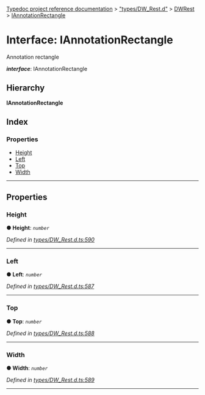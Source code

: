 [Typedoc project reference documentation](../README.md) > ["types/DW_Rest.d"](../modules/_types_dw_rest_d_.md) > [DWRest](../modules/_types_dw_rest_d_.dwrest.md) > [IAnnotationRectangle](../interfaces/_types_dw_rest_d_.dwrest.iannotationrectangle.md)

# Interface: IAnnotationRectangle

Annotation rectangle

*__interface__*: IAnnotationRectangle

## Hierarchy

**IAnnotationRectangle**

## Index

### Properties

* [Height](_types_dw_rest_d_.dwrest.iannotationrectangle.md#height)
* [Left](_types_dw_rest_d_.dwrest.iannotationrectangle.md#left)
* [Top](_types_dw_rest_d_.dwrest.iannotationrectangle.md#top)
* [Width](_types_dw_rest_d_.dwrest.iannotationrectangle.md#width)

---

## Properties

<a id="height"></a>

###  Height

**● Height**: *`number`*

*Defined in [types/DW_Rest.d.ts:590](https://github.com/DocuWare/REST-Sample-TS/blob/a4697e2/src/types/DW_Rest.d.ts#L590)*

___
<a id="left"></a>

###  Left

**● Left**: *`number`*

*Defined in [types/DW_Rest.d.ts:587](https://github.com/DocuWare/REST-Sample-TS/blob/a4697e2/src/types/DW_Rest.d.ts#L587)*

___
<a id="top"></a>

###  Top

**● Top**: *`number`*

*Defined in [types/DW_Rest.d.ts:588](https://github.com/DocuWare/REST-Sample-TS/blob/a4697e2/src/types/DW_Rest.d.ts#L588)*

___
<a id="width"></a>

###  Width

**● Width**: *`number`*

*Defined in [types/DW_Rest.d.ts:589](https://github.com/DocuWare/REST-Sample-TS/blob/a4697e2/src/types/DW_Rest.d.ts#L589)*

___

